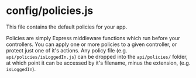 # config/policies.js

This file contains the default policies for your app.

Policies are simply Express middleware functions which run before your controllers. You can apply one or more policies to a given controller, or protect just one of it's actions. Any policy file (e.g. `api/policies/isLoggedIn.js`) can be dropped into the `api/policies/` folder, at which point it can be accessed by it's filename, minus the extension, (e.g. `isLoggedIn`).



<docmeta name="displayName" value="policies.js">

